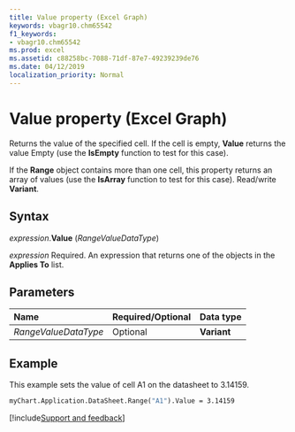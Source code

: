 ```yaml
---
title: Value property (Excel Graph)
keywords: vbagr10.chm65542
f1_keywords:
- vbagr10.chm65542
ms.prod: excel
ms.assetid: c88258bc-7088-71df-87e7-49239239de76
ms.date: 04/12/2019
localization_priority: Normal
---
```



# Value property (Excel Graph)

Returns the value of the specified cell. If the cell is empty, **Value** returns the value Empty (use the **IsEmpty** function to test for this case). 

If the **Range** object contains more than one cell, this property returns an array of values (use the **IsArray** function to test for this case). Read/write **Variant**.

## Syntax

_expression_.**Value** (_RangeValueDataType_)

_expression_ Required. An expression that returns one of the objects in the **Applies To** list.


## Parameters

|Name|Required/Optional|Data type|
|:---|:----------------|:--------|
|_RangeValueDataType_ | Optional |**Variant** |

## Example

This example sets the value of cell A1 on the datasheet to 3.14159.

```vb
myChart.Application.DataSheet.Range("A1").Value = 3.14159
```

[!include[Support and feedback](~/includes/feedback-boilerplate.md)]